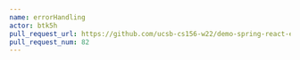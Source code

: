 ```yaml
---
name: errorHandling
actor: btk5h
pull_request_url: https://github.com/ucsb-cs156-w22/demo-spring-react-example-v2/pull/82
pull_request_num: 82
---
```

